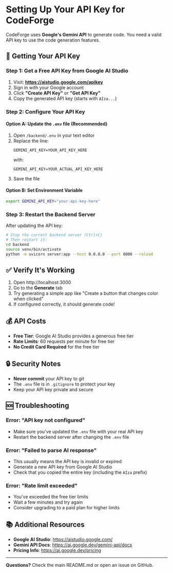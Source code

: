 # Setting Up Your API Key for CodeForge

CodeForge uses **Google's Gemini API** to generate code. You need a valid API key to use the code generation features.

## 🔑 Getting Your API Key

### Step 1: Get a Free API Key from Google AI Studio

1. Visit: **https://aistudio.google.com/apikey**
2. Sign in with your Google account
3. Click **"Create API Key"** or **"Get API Key"**
4. Copy the generated API key (starts with `AIza...`)

### Step 2: Configure Your API Key

#### Option A: Update the `.env` file (Recommended)

1. Open `/backend/.env` in your text editor
2. Replace the line:
   ```
   GEMINI_API_KEY=YOUR_API_KEY_HERE
   ```
   with:
   ```
   GEMINI_API_KEY=YOUR_ACTUAL_API_KEY_HERE
   ```
3. Save the file

#### Option B: Set Environment Variable

```bash
export GEMINI_API_KEY="your-api-key-here"
```

### Step 3: Restart the Backend Server

After updating the API key:

```bash
# Stop the current backend server (Ctrl+C)
# Then restart it:
cd backend
source venv/bin/activate
python -m uvicorn server:app --host 0.0.0.0 --port 8000 --reload
```

## ✅ Verify It's Working

1. Open http://localhost:3000
2. Go to the **Generate** tab
3. Try generating a simple app like "Create a button that changes color when clicked"
4. If configured correctly, it should generate code!

## 💰 API Costs

- **Free Tier**: Google AI Studio provides a generous free tier
- **Rate Limits**: 60 requests per minute for free tier
- **No Credit Card Required** for the free tier

## 🔒 Security Notes

- **Never commit** your API key to git
- The `.env` file is in `.gitignore` to protect your key
- Keep your API key private and secure

## 🆘 Troubleshooting

### Error: "API key not configured"
- Make sure you've updated the `.env` file with your real API key
- Restart the backend server after changing the `.env` file

### Error: "Failed to parse AI response"
- This usually means the API key is invalid or expired
- Generate a new API key from Google AI Studio
- Check that you copied the entire key (including the `AIza` prefix)

### Error: "Rate limit exceeded"
- You've exceeded the free tier limits
- Wait a few minutes and try again
- Consider upgrading to a paid plan for higher limits

## 📚 Additional Resources

- **Google AI Studio**: https://aistudio.google.com/
- **Gemini API Docs**: https://ai.google.dev/gemini-api/docs
- **Pricing Info**: https://ai.google.dev/pricing

---

**Questions?** Check the main README.md or open an issue on GitHub.

